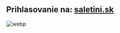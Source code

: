 <!-- title: "Pozvánka na Spolu Rásť" -->
<!-- date: "2025-06-08" -->

## Prihlasovanie na: [saletini.sk](https://saletinirozkvet.webnode.sk)
![webp](/content/spolu-rast.webp)